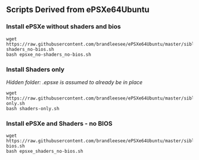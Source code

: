 ## Scripts Derived from ePSXe64Ubuntu

### Install ePSXe without shaders and bios

```
wget https://raw.githubusercontent.com/brandleesee/ePSXe64Ubuntu/master/siblings/epsxe_no-shaders_no-bios.sh
bash epsxe_no-shaders_no-bios.sh
```

### Install Shaders only

*Hidden folder: .epsxe is assumed to already be in place*

```
wget https://raw.githubusercontent.com/brandleesee/ePSXe64Ubuntu/master/siblings/shaders-only.sh
bash shaders-only.sh
```

### Install ePSXe and Shaders - no BIOS

```
wget https://raw.githubusercontent.com/brandleesee/ePSXe64Ubuntu/master/siblings/epsxe_shaders_no-bios.sh
bash epsxe_shaders_no-bios.sh
```

